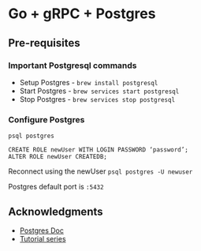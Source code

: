 # Go + gRPC + Postgres

## Pre-requisites

### Important Postgresql commands

* Setup Postgres - `brew install postgresql`
* Start Postgres - `brew services start postgresql`
* Stop Postgres - `brew services stop postgresql`

### Configure Postgres
`psql postgres`

```
CREATE ROLE newUser WITH LOGIN PASSWORD ‘password’;
ALTER ROLE newUser CREATEDB;
```

Reconnect using the newUser
`psql postgres -U newuser`

Postgres default port is `:5432`

## Acknowledgments

* [Postgres Doc](https://www.sqlshack.com/setting-up-a-postgresql-database-on-mac/)
* [Tutorial series](https://www.youtube.com/watch?v=YudT0nHvkkE&list=PLrSqqHFS8XPYu-elDr1rjbfk0LMZkAA4X)

